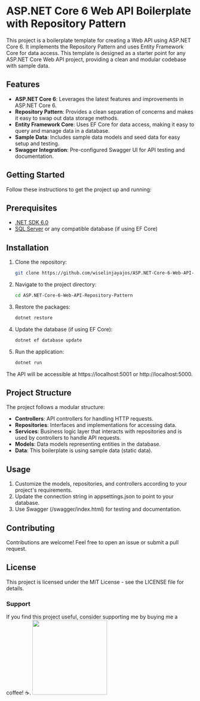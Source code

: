 # ASP.NET Core 6 Web API Boilerplate with Repository Pattern

This project is a boilerplate template for creating a Web API using ASP.NET Core 6. It implements the Repository Pattern and uses Entity Framework Core for data access. This template is designed as a starter point for any ASP.NET Core Web API project, providing a clean and modular codebase with sample data.

## Features
- **ASP.NET Core 6**: Leverages the latest features and improvements in ASP.NET Core 6.
- **Repository Pattern**: Provides a clean separation of concerns and makes it easy to swap out data storage methods.
- **Entity Framework Core**: Uses EF Core for data access, making it easy to query and manage data in a database.
- **Sample Data**: Includes sample data models and seed data for easy setup and testing.
- **Swagger Integration**: Pre-configured Swagger UI for API testing and documentation.

## Getting Started
Follow these instructions to get the project up and running:

## Prerequisites
- [.NET SDK 6.0](https://dotnet.microsoft.com/download/dotnet/6.0)
- [SQL Server](https://www.microsoft.com/en-us/sql-server) or any compatible database (if using EF Core)

## Installation
1. Clone the repository:
   ```bash
   git clone https://github.com/wiselinjayajos/ASP.NET-Core-6-Web-API-Repository-Pattern.git

2. Navigate to the project directory:
   ```bash
   cd ASP.NET-Core-6-Web-API-Repository-Pattern

3. Restore the packages:
   ```bash
   dotnet restore

4. Update the database (if using EF Core):
   ```bash
   dotnet ef database update

5. Run the application:
   ```bash
   dotnet run
   
The API will be accessible at https://localhost:5001 or http://localhost:5000.

## Project Structure
The project follows a modular structure:

- **Controllers**: API controllers for handling HTTP requests.
- **Repositories**: Interfaces and implementations for accessing data.
- **Services**: Business logic layer that interacts with repositories and is used by controllers to handle API requests.
- **Models**: Data models representing entities in the database.
- **Data**: This boilerplate is using sample data (static data).

## Usage
1. Customize the models, repositories, and controllers according to your project's requirements.
2. Update the connection string in appsettings.json to point to your database.
3. Use Swagger (/swagger/index.html) for testing and documentation.

## Contributing
Contributions are welcome! Feel free to open an issue or submit a pull request.

## License
This project is licensed under the MIT License - see the LICENSE file for details.

### Support
If you find this project useful, consider supporting me by buying me a coffee! ☕.
[<img src="https://cdn.buymeacoffee.com/buttons/v2/default-yellow.png" width="200">](https://www.buymeacoffee.com/wiselinjayjayajos)


